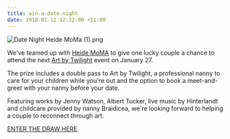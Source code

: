 ```yaml
---
title: win-a-date-night
date: 2018-01-12 12:32:00 +11:00
---
```


![Date Night Heide MoMa (1).png](/uploads/Date%20Night%20Heide%20MoMa%20(1).png)

We've teamed up with [Heide MoMA](https://www.heide.com.au/) to give one lucky couple a chance to attend the next [Art by Twilight](https://www.heide.com.au/events/art-twilight-hinterlandt) event on January 27.

The prize includes a double pass to Art by Twilight, a professional nanny to care for your children while you're out and the option to book a meet-and-greet with your nanny before your date.

Featuring works by Jenny Watson, Albert Tucker, live music by Hinterlandt and childcare provided by nanny Braidicea, we're looking forward to helping a couple to reconnect through art. 

[ENTER THE DRAW HERE](https://www.instagram.com/p/BdrEccNgbqK/?taken-by=nannymatch). 